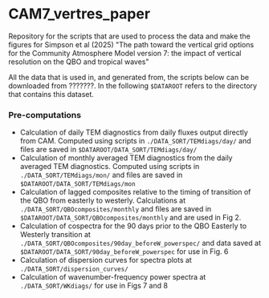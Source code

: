# CAM7_vertres_paper
Repository for the scripts that are used to process the data and make the figures for Simpson et al (2025) "The path toward the vertical grid options for the Community Atmosphere Model version 7: the impact of vertical resolution on the QBO and tropical waves"

All the data that is used in, and generated from, the scripts below can be downloaded from ???????.  In the following `$DATAROOT` refers to the directory that contains this dataset.

### Pre-computations

* Calculation of daily TEM diagnostics from daily fluxes output directly from CAM.  Computed using scripts in `./DATA_SORT/TEMdiags/day/` and files are saved in `$DATAROOT/DATA_SORT/TEMdiags/day/`
* Calculation of monthly averaged TEM diagnostics from the daily averaged TEM diagnostics.  Computed using scripts in `./DATA_SORT/TEMdiags/mon/` and files are saved in `$DATAROOT/DATA_SORT/TEMdiags/mon`
* Calculation of lagged composites relative to the timing of transition of the QBO from easterly to westerly.  Calculations at `./DATA_SORT/QBOcomposites/monthly` and files are saved in `$DATAROOT/DATA_SORT/QBOcomposites/monthly` and are used in Fig 2.
* Calculation of cospectra for the 90 days prior to the QBO Easterly to Westerly transition at `./DATA_SORT/QBOcomposites/90day_beforeW_powerspec/` and data saved at `$DATAROOT/DATA_SORT/90day_beforeW_powerspec` for use in Fig. 6
* Calculation of dispersion curves for spectra plots at `./DATA_SORT/dispersion_curves/`
* Calculation of wavenumber-frequency power spectra at `./DATA_SORT/WKdiags/` for use in Figs 7 and 8
